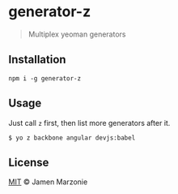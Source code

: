 generator-z
===========
> Multiplex yeoman generators

## Installation
```
npm i -g generator-z
```

## Usage
Just call `z` first, then list more generators after it.
```
$ yo z backbone angular devjs:babel
```

## License
[MIT](LICENSE) &copy; Jamen Marzonie
